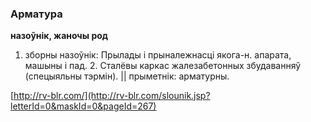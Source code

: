 ### Арматура
**назоўнік, жаночы род**

1. зборны назоўнік: Прылады і прыналежнасці якога-н. апарата, машыны і пад. 2. Сталёвы каркас жалезабетонных збудаванняў (спецыяльны тэрмін). || прыметнік: арматурны.

<a rel="author">[http://rv-blr.com/](http://rv-blr.com/slounik.jsp?letterId=0&maskId=0&pageId=267)</a>
